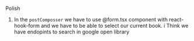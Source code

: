 Polish

1. In the `postComposser` we have to use @form.tsx component with react-hook-form and we have to be able to select our current book. i Think we have endopints to search in google open library
